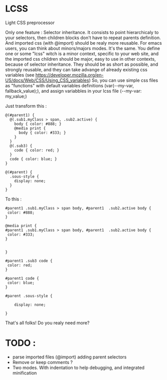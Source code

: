 # LCSS
Light CSS preprocessor

Only one feature : Selector inheritance.
It consists to point hierarchicaly to your selectors, then children blocks don't have to repeat parents definition. And imported css (with @import) should be realy more reusable.
For emacs users, you can think about minors/majors modes. It's the same.
You define one or some "lcss" witch is a minor context, specific to your web site, and the imported css children should be major, easy to use in other contexts, because of selector inheritance.
They should be as short as possible, and strongly reusable, and they can take advange of already existing css variables (see https://developer.mozilla.org/en-US/docs/Web/CSS/Using_CSS_variables)
So, you can use simple css files as "functions" with default variables definitions (var(--my-var, fallback_value);), and assign variabbles in your lcss file (--my-var: my_value;)

Just transform this :
```
@(#parent1) {
  @(.sub1.myClass > span, .sub2.active) {
    body { color: #888; }
    @media print {
      body { color: #333; }
    }
  }
  @(.sub3) {
    code { color: red; }
  }
  code { color: blue; }
}

@(#parent) {
  .sous-style {
    display: none;
  }
}
```

To this :

```
#parent1 .sub1.myClass > span body, #parent1  .sub2.active body {
 color: #888; 
}

@media print {
#parent1 .sub1.myClass > span body, #parent1  .sub2.active body {
 color: #333; 
}


}

#parent1 .sub3 code {
 color: red; 
}

#parent1 code {
 color: blue; 
}

#parent .sous-style {

    display: none;
  
}

```


That's all folks!
Do you realy need more?


TODO :
======

* parse imported files (@import) adding parent selectors
* Remove or keep comments ?
* Two modes. With indentation to help debugging, and integrated minification


